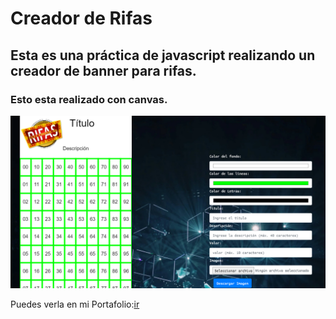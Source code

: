 # Creador de Rifas
## Esta es una práctica de javascript realizando un creador de banner para rifas.
### Esto esta realizado con canvas.
![imagen ilustrativa](example.png)


Puedes verla en mi Portafolio:[ir](https://leogidev.free.nf/Practicas/calculadora/)